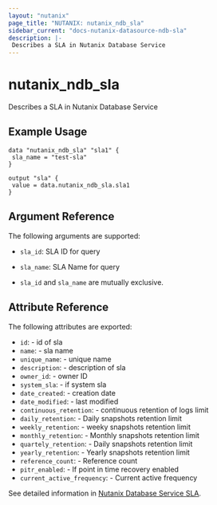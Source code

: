```yaml
---
layout: "nutanix"
page_title: "NUTANIX: nutanix_ndb_sla"
sidebar_current: "docs-nutanix-datasource-ndb-sla"
description: |-
 Describes a SLA in Nutanix Database Service
---
```


# nutanix_ndb_sla

Describes a SLA in Nutanix Database Service

## Example Usage

```hcl
data "nutanix_ndb_sla" "sla1" {
 sla_name = "test-sla"
}

output "sla" {
 value = data.nutanix_ndb_sla.sla1
}

```

## Argument Reference

The following arguments are supported:

* `sla_id`: SLA ID for query
* `sla_name`: SLA Name for query

* `sla_id` and `sla_name` are mutually exclusive.

## Attribute Reference

The following attributes are exported:

* `id`: - id of sla
* `name`: - sla name
* `unique_name`: - unique name
* `description`: - description of sla
* `owner_id`: - owner ID
* `system_sla`: - if system sla
* `date_created`: - creation date
* `date_modified`: - last modified
* `continuous_retention`: - continuous retention of logs limit
* `daily_retention`: - Daily snapshots retention limit
* `weekly_retention`: - weeky snapshots retention limit
* `monthly_retention`: - Monthly snapshots retention limit
* `quartely_retention`: - Daily snapshots retention limit
* `yearly_retention`: - Yearly snapshots retention limit
* `reference_count`: - Reference count
* `pitr_enabled`: - If point in time recovery enabled
* `current_active_frequency`: - Current active frequency



See detailed information in [Nutanix Database Service SLA](https://www.nutanix.dev/api_references/ndb/#/eabbbab3f7eff-get-sla-by-name).